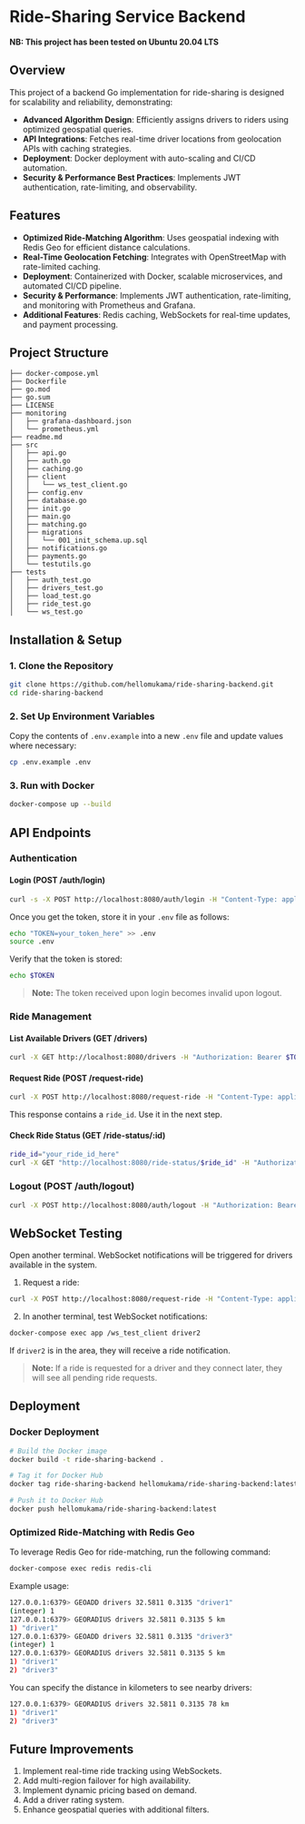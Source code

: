 # Ride-Sharing Service Backend

**NB: This project has been tested on Ubuntu 20.04 LTS**

## Overview

This project of a backend Go implementation for ride-sharing is designed for scalability and reliability, demonstrating:

- **Advanced Algorithm Design**: Efficiently assigns drivers to riders using optimized geospatial queries.
- **API Integrations**: Fetches real-time driver locations from geolocation APIs with caching strategies.
- **Deployment**: Docker deployment with auto-scaling and CI/CD automation.
- **Security & Performance Best Practices**: Implements JWT authentication, rate-limiting, and observability.

## Features

- **Optimized Ride-Matching Algorithm**: Uses geospatial indexing with Redis Geo for efficient distance calculations.
- **Real-Time Geolocation Fetching**: Integrates with OpenStreetMap with rate-limited caching.
- **Deployment**: Containerized with Docker, scalable microservices, and automated CI/CD pipeline.
- **Security & Performance**: Implements JWT authentication, rate-limiting, and monitoring with Prometheus and Grafana.
- **Additional Features**: Redis caching, WebSockets for real-time updates, and payment processing.

## Project Structure

```
├── docker-compose.yml
├── Dockerfile
├── go.mod
├── go.sum
├── LICENSE
├── monitoring
│   ├── grafana-dashboard.json
│   └── prometheus.yml
├── readme.md
├── src
│   ├── api.go
│   ├── auth.go
│   ├── caching.go
│   ├── client
│   │   └── ws_test_client.go
│   ├── config.env
│   ├── database.go
│   ├── init.go
│   ├── main.go
│   ├── matching.go
│   ├── migrations
│   │   └── 001_init_schema.up.sql
│   ├── notifications.go
│   ├── payments.go
│   └── testutils.go
├── tests
│   ├── auth_test.go
│   ├── drivers_test.go
│   ├── load_test.go
│   ├── ride_test.go
│   └── ws_test.go
```

## Installation & Setup

### 1. Clone the Repository

```bash
git clone https://github.com/hellomukama/ride-sharing-backend.git
cd ride-sharing-backend
```

### 2. Set Up Environment Variables

Copy the contents of `.env.example` into a new `.env` file and update values where necessary:

```bash
cp .env.example .env
```

### 3. Run with Docker

```bash
docker-compose up --build
```

## API Endpoints

### Authentication

#### Login (POST /auth/login)

```bash
curl -s -X POST http://localhost:8080/auth/login -H "Content-Type: application/json" -d '{"username":"testuser","user_id":123,"role":"rider"}' | jq
```

Once you get the token, store it in your `.env` file as follows:

```bash
echo "TOKEN=your_token_here" >> .env
source .env
```

Verify that the token is stored:

```bash
echo $TOKEN
```

> **Note:** The token received upon login becomes invalid upon logout.

### Ride Management

#### List Available Drivers (GET /drivers)

```bash
curl -X GET http://localhost:8080/drivers -H "Authorization: Bearer $TOKEN" | jq
```

#### Request Ride (POST /request-ride)

```bash
curl -X POST http://localhost:8080/request-ride -H "Content-Type: application/json" -H "Authorization: Bearer $TOKEN" -d '{"lat":0.3135,"lng":32.5805}' | jq
```

This response contains a `ride_id`. Use it in the next step.

#### Check Ride Status (GET /ride-status/:id)

```bash
ride_id="your_ride_id_here"
curl -X GET "http://localhost:8080/ride-status/$ride_id" -H "Authorization: Bearer $TOKEN" | jq
```

### Logout (POST /auth/logout)

```bash
curl -X POST http://localhost:8080/auth/logout -H "Authorization: Bearer $TOKEN"
```

## WebSocket Testing

Open another terminal. WebSocket notifications will be triggered for drivers available in the system.

1. Request a ride:

```bash
curl -X POST http://localhost:8080/request-ride -H "Content-Type: application/json" -H "Authorization: Bearer $TOKEN" -d '{"lat":0.3135,"lng":32.5805}' | jq
```

2. In another terminal, test WebSocket notifications:

```bash
docker-compose exec app /ws_test_client driver2
```

If `driver2` is in the area, they will receive a ride notification.

> **Note:** If a ride is requested for a driver and they connect later, they will see all pending ride requests.

## Deployment

### Docker Deployment

```bash
# Build the Docker image
docker build -t ride-sharing-backend .

# Tag it for Docker Hub
docker tag ride-sharing-backend hellomukama/ride-sharing-backend:latest

# Push it to Docker Hub
docker push hellomukama/ride-sharing-backend:latest
```

### Optimized Ride-Matching with Redis Geo

To leverage Redis Geo for ride-matching, run the following command:

```bash
docker-compose exec redis redis-cli
```

Example usage:

```bash
127.0.0.1:6379> GEOADD drivers 32.5811 0.3135 "driver1"
(integer) 1
127.0.0.1:6379> GEORADIUS drivers 32.5811 0.3135 5 km
1) "driver1"
127.0.0.1:6379> GEOADD drivers 32.5811 0.3135 "driver3"
(integer) 1
127.0.0.1:6379> GEORADIUS drivers 32.5811 0.3135 5 km
1) "driver1"
2) "driver3"
```

You can specify the distance in kilometers to see nearby drivers:

```bash
127.0.0.1:6379> GEORADIUS drivers 32.5811 0.3135 78 km
1) "driver1"
2) "driver3"
```

## Future Improvements

1. Implement real-time ride tracking using WebSockets.
2. Add multi-region failover for high availability.
3. Implement dynamic pricing based on demand.
4. Add a driver rating system.
5. Enhance geospatial queries with additional filters.
